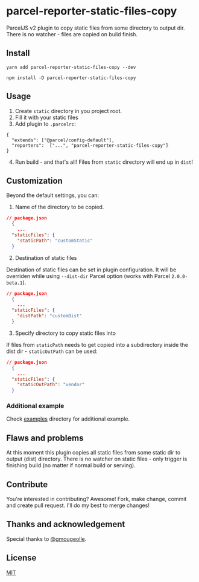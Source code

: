 # parcel-reporter-static-files-copy

ParcelJS v2 plugin to copy static files from some directory to output dir. There is no watcher - 
files are copied on build finish.


## Install

```
yarn add parcel-reporter-static-files-copy --dev
```

```
npm install -D parcel-reporter-static-files-copy
```

## Usage

1. Create `static` directory in you project root.
2. Fill it with your static files
3. Add plugin to `.parcelrc`:
```
{
  "extends": ["@parcel/config-default"],
  "reporters":  ["...", "parcel-reporter-static-files-copy"]
}
```
4. Run build - and that's all! Files from `static` directory will end up in `dist`!

## Customization

Beyond the default settings, you can:

1. Name of the directory to be copied.

```json
// package.json
  {
	...
  "staticFiles": {
    "staticPath": "customStatic"
  }
```

2. Destination of static files

Destination of static files can be set in plugin configuration. It will be
overriden while using `--dist-dir` Parcel option (works with Parcel `2.0.0-beta.1`).

```json
// package.json
  {
	...
  "staticFiles": {
    "distPath": "customDist"
  }
```

3. Specify directory to copy static files into

If files from `staticPath` needs to get copied into a subdirectory inside the dist dir - 
`staticOutPath` can be used:

```json
// package.json
  {
	...
  "staticFiles": {
    "staticOutPath": "vendor"
  }
```

### Additional example

Check [examples](https://github.com/elwin013/parcel-reporter-static-files-copy/tree/master/examples) directory for 
additional example. 

## Flaws and problems

At this moment this plugin copies all static files from some static dir to output (dist) directory. There is no 
watcher on static files - only trigger is finishing build (no matter if normal build or serving).

## Contribute

You're interested in contributing? Awesome! Fork, make change, commit and create pull request. I'll do my best to merge 
changes!

## Thanks and acknowledgement

Special thanks to [@gmougeolle](https://github.com/gmougeolle/).

## License

[MIT](/LICENSE)